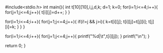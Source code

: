 #include<stdio.h>
int main(){
int t[10][10],i,j,d,k;
d=1;
k=0;
for(i=1;i<=4;i++){
 for(j=1;j<=4;j++){
t[i][j]=d++;
 }
}



for(i=1;i<=4;i++){
 for(j=1;j<=4;j++){
  if(i!=j && j>i){
    k=t[i][j];
    t[i][j]=t[j][i];
    t[j][i]=k;
  }
 }
}



for(i=1;i<=4;i++){
 for(j=1;j<=4;j++){
printf("%d|\t",t[i][j]);
 }
 printf("\n");
}

return 0;
}
